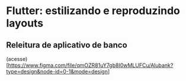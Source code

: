 # Flutter: estilizando e reproduzindo layouts
## Releitura de aplicativo de banco

(acesse)[https://www.figma.com/file/qmOZR81uY7gb8I0wMLUFCu/Alubank?type=design&node-id=0-1&mode=design]